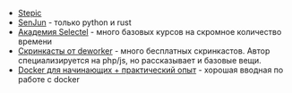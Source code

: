- [Stepic](https://stepik.org/catalog/search?free=true)
- [SenJun](https://senjun.ru/) - только python и rust
- [Академия Selectel](https://selectel.ru/blog/courses/) - много базовых курсов на скромное количество времени
- [Скринкасты от deworker](https://deworker.pro/edu) - много бесплатных скринкастов. Автор специализируется на php/js, но рассказывает и базовые вещи.
- [Docker для начинающих + практический опыт](https://stepik.org/course/123300/promo) - хорошая вводная по работе с docker